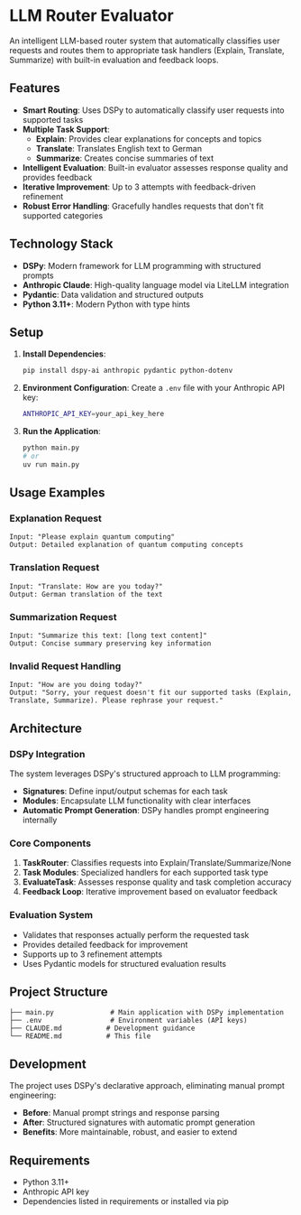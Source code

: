 # LLM Router Evaluator

An intelligent LLM-based router system that automatically classifies user requests and routes them to appropriate task handlers (Explain, Translate, Summarize) with built-in evaluation and feedback loops.

## Features

- **Smart Routing**: Uses DSPy to automatically classify user requests into supported tasks
- **Multiple Task Support**: 
  - **Explain**: Provides clear explanations for concepts and topics
  - **Translate**: Translates English text to German
  - **Summarize**: Creates concise summaries of text
- **Intelligent Evaluation**: Built-in evaluator assesses response quality and provides feedback
- **Iterative Improvement**: Up to 3 attempts with feedback-driven refinement
- **Robust Error Handling**: Gracefully handles requests that don't fit supported categories

## Technology Stack

- **DSPy**: Modern framework for LLM programming with structured prompts
- **Anthropic Claude**: High-quality language model via LiteLLM integration
- **Pydantic**: Data validation and structured outputs
- **Python 3.11+**: Modern Python with type hints

## Setup

1. **Install Dependencies**:
   ```bash
   pip install dspy-ai anthropic pydantic python-dotenv
   ```

2. **Environment Configuration**:
   Create a `.env` file with your Anthropic API key:
   ```bash
   ANTHROPIC_API_KEY=your_api_key_here
   ```

3. **Run the Application**:
   ```bash
   python main.py
   # or
   uv run main.py
   ```

## Usage Examples

### Explanation Request
```
Input: "Please explain quantum computing"
Output: Detailed explanation of quantum computing concepts
```

### Translation Request
```
Input: "Translate: How are you today?"
Output: German translation of the text
```

### Summarization Request
```
Input: "Summarize this text: [long text content]"
Output: Concise summary preserving key information
```

### Invalid Request Handling
```
Input: "How are you doing today?"
Output: "Sorry, your request doesn't fit our supported tasks (Explain, Translate, Summarize). Please rephrase your request."
```

## Architecture

### DSPy Integration
The system leverages DSPy's structured approach to LLM programming:

- **Signatures**: Define input/output schemas for each task
- **Modules**: Encapsulate LLM functionality with clear interfaces  
- **Automatic Prompt Generation**: DSPy handles prompt engineering internally

### Core Components

1. **TaskRouter**: Classifies requests into Explain/Translate/Summarize/None
2. **Task Modules**: Specialized handlers for each supported task type
3. **EvaluateTask**: Assesses response quality and task completion accuracy
4. **Feedback Loop**: Iterative improvement based on evaluator feedback

### Evaluation System
- Validates that responses actually perform the requested task
- Provides detailed feedback for improvement
- Supports up to 3 refinement attempts
- Uses Pydantic models for structured evaluation results

## Project Structure

```
├── main.py              # Main application with DSPy implementation
├── .env                 # Environment variables (API keys)
├── CLAUDE.md           # Development guidance
└── README.md           # This file
```

## Development

The project uses DSPy's declarative approach, eliminating manual prompt engineering:

- **Before**: Manual prompt strings and response parsing
- **After**: Structured signatures with automatic prompt generation
- **Benefits**: More maintainable, robust, and easier to extend

## Requirements

- Python 3.11+
- Anthropic API key
- Dependencies listed in requirements or installed via pip
